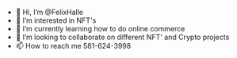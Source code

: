 - 👋 Hi, I’m @FelixHalle
- 👀 I’m interested in NFT's
- 🌱 I’m currently learning how to do online commerce
- 💞️ I’m looking to collaborate on different NFT' and Crypto projects
- 📫 How to reach me 581-624-3998 

<!---
FelixHalle/FelixHalle is a ✨ special ✨ repository because its `README.md` (this file) appears on your GitHub profile.
You can click the Preview link to take a look at your changes.
--->
